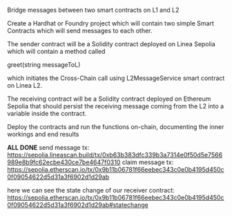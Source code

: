 Bridge messages between two smart contracts on L1 and L2

Create a Hardhat or Foundry project which will contain two simple Smart Contracts which will send messages to each other. 


The sender contract will be a Solidity contract deployed on Linea Sepolia which will contain a method called 

greet(string messageToL)

which initiates the Cross-Chain call using L2MessageService smart contract on Linea L2. 


The receiving contract will be a Solidity contract deployed on Ethereum Sepolia that should persist the receiving message coming from the L2 into a variable inside the contract.


Deploy the contracts and run the functions on-chain, documenting the inner workings and end results

**ALL DONE**
send message tx: https://sepolia.lineascan.build/tx/0xb63b383dfc339b3a7314e0f50d5e7566989e8b9fc62ecbe430ce7be4647f0310
claim message tx: https://sepolia.etherscan.io/tx/0x9b11b06781f66eebec343c0e0b4195d450c0f09054622d5d31a3f6902d1d29ab

here we can see the state change of our receiver contract: https://sepolia.etherscan.io/tx/0x9b11b06781f66eebec343c0e0b4195d450c0f09054622d5d31a3f6902d1d29ab#statechange